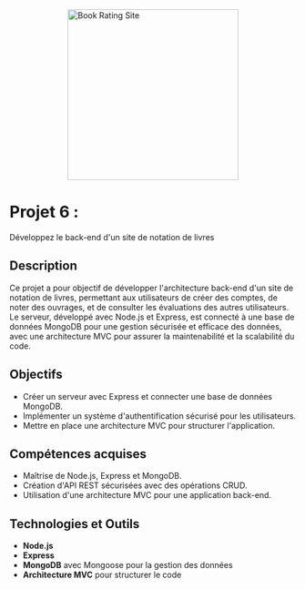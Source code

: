 <div style="display: flex; justify-content: center; align-items: center;">
    <img src="https://d4804za1f1gw.cloudfront.net/wp-content/uploads/sites/50/2018/11/hero.jpg" alt="Book Rating Site" width="300px">
</div>

# Projet 6 : 
Développez le back-end d'un site de notation de livres

## Description
Ce projet a pour objectif de développer l'architecture back-end d'un site de notation de livres, permettant aux utilisateurs de créer des comptes, de noter des ouvrages, et de consulter les évaluations des autres utilisateurs. Le serveur, développé avec Node.js et Express, est connecté à une base de données MongoDB pour une gestion sécurisée et efficace des données, avec une architecture MVC pour assurer la maintenabilité et la scalabilité du code.

## Objectifs
- Créer un serveur avec Express et connecter une base de données MongoDB.
- Implémenter un système d'authentification sécurisé pour les utilisateurs.
- Mettre en place une architecture MVC pour structurer l'application.

## Compétences acquises
- Maîtrise de Node.js, Express et MongoDB.
- Création d'API REST sécurisées avec des opérations CRUD.
- Utilisation d'une architecture MVC pour une application back-end.

## Technologies et Outils
- **Node.js**
- **Express**
- **MongoDB** avec Mongoose pour la gestion des données
- **Architecture MVC** pour structurer le code
